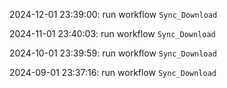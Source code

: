 2024-12-01 23:39:00: run workflow `Sync_Download` 

2024-11-01 23:40:03: run workflow `Sync_Download` 

2024-10-01 23:39:59: run workflow `Sync_Download` 

2024-09-01 23:37:16: run workflow `Sync_Download` 


